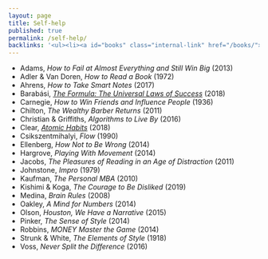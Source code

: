 ```yaml
---
layout: page
title: Self-help
published: true
permalink: /self-help/
backlinks: '<ul><li><a id="books" class="internal-link" href="/books/">Books</a></li></ul>'
---
```


* Adams, _How to Fail at Almost Everything and Still Win Big_ (2013) 
* Adler & Van Doren, _How to Read a Book_ (1972) 
* Ahrens, _How to Take Smart Notes_ (2017) 
* Barabási, _<a id="barabasi-the-formula" class="internal-link" href="/barabasi-the-formula/">The Formula: The Universal Laws of Success</a>_ (2018) 
* Carnegie, _How to Win Friends and Influence People_ (1936) 
* Chilton, _The Wealthy Barber Returns_ (2011) 
* Christian & Griffiths, _Algorithms to Live By_ (2016) 
* Clear, _<a id="clear-atomic-habits" class="internal-link" href="/clear-atomic-habits/">Atomic Habits</a>_ (2018) 
* Csikszentmihalyi, _Flow_ (1990) 
* Ellenberg, _How Not to Be Wrong_ (2014) 
* Hargrove, _Playing With Movement_ (2014) 
* Jacobs, _The Pleasures of Reading in an Age of Distraction_ (2011) 
* Johnstone, _Impro_ (1979) 
* Kaufman, _The Personal MBA_ (2010) 
* Kishimi & Koga, _The Courage to Be Disliked_ (2019) 
* Medina, _Brain Rules_ (2008) 
* Oakley, _A Mind for Numbers_ (2014) 
* Olson, _Houston, We Have a Narrative_ (2015) 
* Pinker, _The Sense of Style_ (2014) 
* Robbins, _MONEY Master the Game_ (2014) 
* Strunk & White, _The Elements of Style_ (1918) 
* Voss, _Never Split the Difference_ (2016) 
